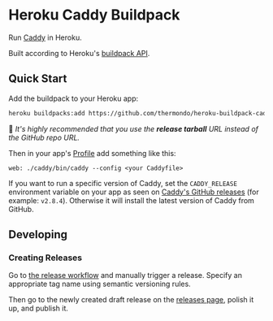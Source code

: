 # Heroku Caddy Buildpack

Run [Caddy](https://caddyserver.com/) in Heroku.

Built according to Heroku's [buildpack API](https://devcenter.heroku.com/articles/buildpack-api).

## Quick Start

Add the buildpack to your Heroku app:

```bash
heroku buildpacks:add https://github.com/thermondo/heroku-buildpack-caddy/releases/download/v0.0.1/buildpack.tar.gz
```

🚨 _It's highly recommended that you use the **release tarball** URL instead of the GitHub repo URL._

Then in your app's [Profile](https://devcenter.heroku.com/articles/procfile) add something like this:

```plaintext
web: ./caddy/bin/caddy --config <your Caddyfile>
```

If you want to run a specific version of Caddy, set the `CADDY_RELEASE` environment variable on your
app as seen on [Caddy's GitHub releases](https://github.com/caddyserver/caddy/releases) (for
example: `v2.8.4`). Otherwise it will install the latest version of Caddy from GitHub.

## Developing

### Creating Releases

Go to [the release workflow](https://github.com/thermondo/heroku-buildpack-caddy/actions/workflows/release.yml)
and manually trigger a release. Specify an appropriate tag name using semantic versioning rules.

Then go to the newly created draft release on the [releases page](https://github.com/thermondo/heroku-buildpack-caddy/releases),
polish it up, and publish it.
